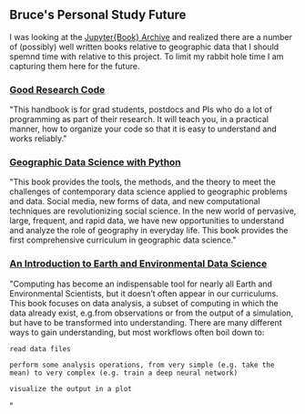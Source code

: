 ## Bruce's Personal Study Future

I was looking at the [Jupyter{Book} Archive](https://executablebooks.org/en/latest/gallery/) and realized there are a number of (possibly) well written books relative to geographic data that I should spemnd time with relative to this project. To limit my rabbit hole time I am capturing them here for the future.

### [Good Research Code](https://goodresearch.dev/)

"This handbook is for grad students, postdocs and PIs who do a lot of programming as part of their research. It will teach you, in a practical manner, how to organize your code so that it is easy to understand and works reliably."

### [Geographic Data Science with Python](https://geographicdata.science/book/intro.html)

"This book provides the tools, the methods, and the theory to meet the challenges of contemporary data science applied to geographic problems and data. Social media, new forms of data, and new computational techniques are revolutionizing social science. In the new world of pervasive, large, frequent, and rapid data, we have new opportunities to understand and analyze the role of geography in everyday life. This book provides the first comprehensive curriculum in geographic data science."

### [An Introduction to Earth and Environmental Data Science](https://earth-env-data-science.github.io/intro.html)

"Computing has become an indispensable tool for nearly all Earth and Environmental Scientists, but it doesn’t often appear in our curriculums. This book focuses on data analysis, a subset of computing in which the data already exist, e.g.from observations or from the output of a simulation, but have to be transformed into understanding. There are many different ways to gain understanding, but most workflows often boil down to:

    read data files

    perform some analysis operations, from very simple (e.g. take the mean) to very complex (e.g. train a deep neural network)

    visualize the output in a plot
"